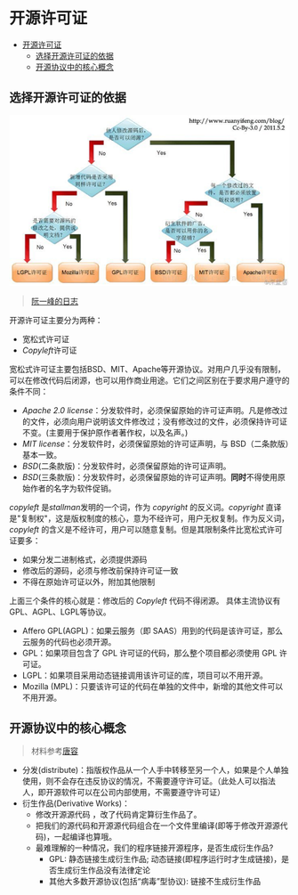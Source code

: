# 开源许可证

- [开源许可证](#开源许可证)
  - [选择开源许可证的依据](#选择开源许可证的依据)
  - [开源协议中的核心概念](#开源协议中的核心概念)

## 选择开源许可证的依据
![开源许可证](开源许可证.jpg)
> [阮一峰的日志](http://www.ruanyifeng.com/blog/2017/10/open-source-license-tutorial.html)  

开源许可证主要分为两种：
- 宽松式许可证
- *Copyleft*许可证

宽松式许可证主要包括BSD、MIT、Apache等开源协议。对用户几乎没有限制，可以在修改代码后闭源，也可以用作商业用途。它们之间区别在于要求用户遵守的条件不同：
- *Apache 2.0 license*：分发软件时，必须保留原始的许可证声明。凡是修改过的文件，必须向用户说明该文件修改过；没有修改过的文件，必须保持许可证不变。(主要用于保护原作者著作权，以及名声。)
- *MIT license*：分发软件时，必须保留原始的许可证声明，与 BSD（二条款版）基本一致。
- *BSD*(二条款版)：分发软件时，必须保留原始的许可证声明。
- *BSD*(三条款版)：分发软件时，必须保留原始的许可证声明。**同时**不得使用原始作者的名字为软件促销。

*copyleft* 是*stallman*发明的一个词，作为 *copyright* 的反义词。*copyright* 直译是"复制权"，这是版权制度的核心，意为不经许可，用户无权复制。作为反义词， *copyleft* 的含义是不经许可，用户可以随意复制。但是其限制条件比宽松式许可证要多：
- 如果分发二进制格式，必须提供源码
- 修改后的源码，必须与修改前保持许可证一致
- 不得在原始许可证以外，附加其他限制

上面三个条件的核心就是：修改后的 *Copyleft* 代码不得闭源。
具体主流协议有GPL、AGPL、LGPL等协议。
- Affero GPL(AGPL)：如果云服务（即 SAAS）用到的代码是该许可证，那么云服务的代码也必须开源。
- GPL：如果项目包含了 GPL 许可证的代码，那么整个项目都必须使用 GPL 许可证。
- LGPL：如果项目采用动态链接调用该许可证的库，项目可以不用开源。
- Mozilla (MPL)：只要该许可证的代码在单独的文件中，新增的其他文件可以不用开源。

## 开源协议中的核心概念
> 材料参考[唐容](https://developer.aliyun.com/article/57148)
- 分发(distribute)：指版权作品从一个人手中转移至另一个人，如果是个人单独使用，则不会存在违反协议的情况，不需要遵守许可证。（此处人可以指法人，即开源软件可以在公司内部使用，不需要遵守许可证）
- 衍生作品(Derivative Works)：
  - 修改开源源代码 ，改了代码肯定算衍生作品了。
  - 把我们的源代码和开源源代码组合在一个文件里编译(即等于修改开源源代码)，一起编译也算哦。
  - 最难理解的一种情况，我们的程序链接开源程序，是否生成衍生作品?
    - GPL: 静态链接生成衍生作品; 动态链接(即程序运行时才生成链接)，是否生成衍生作品没有法律定论
    - 其他大多数开源协议(包括“病毒”型协议): 链接不生成衍生作品
